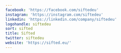 ```yaml
---
facebook: 'https://facebook.com/siftedeu'
instagram: 'https://instagram.com/siftedeu'
linkedin: 'https://linkedin.com/company/siftedeu'
logohandle: siftedeu
sort: sifted
title: Sifted
twitter: siftedeu
website: 'https://sifted.eu/'
---
```

